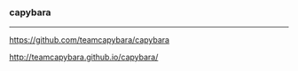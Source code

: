 ### capybara
---

https://github.com/teamcapybara/capybara

http://teamcapybara.github.io/capybara/








